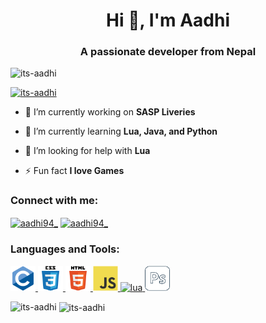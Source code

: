 <h1 align="center">Hi 👋, I'm Aadhi</h1>
<h3 align="center">A passionate developer from Nepal</h3>

<p align="left"> <img src="https://komarev.com/ghpvc/?username=its-aadhi&label=Profile%20views&color=0e75b6&style=flat" alt="its-aadhi" /> </p>

<p align="left"> <a href="https://github.com/ryo-ma/github-profile-trophy"><img src="https://github-profile-trophy.vercel.app/?username=its-aadhi" alt="its-aadhi" /></a> </p>

- 🔭 I’m currently working on **SASP Liveries**

- 🌱 I’m currently learning **Lua, Java, and Python**

- 🤝 I’m looking for help with **Lua**

- ⚡ Fun fact **I love Games**

<h3 align="left">Connect with me:</h3>
<p align="left">
<a href="https://twitter.com/aadhi94_" target="blank"><img align="center" src="https://raw.githubusercontent.com/rahuldkjain/github-profile-readme-generator/master/src/images/icons/Social/twitter.svg" alt="aadhi94_" height="30" width="40" /></a>
<a href="https://instagram.com/aadhi94_" target="blank"><img align="center" src="https://raw.githubusercontent.com/rahuldkjain/github-profile-readme-generator/master/src/images/icons/Social/instagram.svg" alt="aadhi94_" height="30" width="40" /></a>
</p>

<h3 align="left">Languages and Tools:</h3>
<p align="left"> <a href="https://www.cprogramming.com/" target="_blank" rel="noreferrer"> <img src="https://raw.githubusercontent.com/devicons/devicon/master/icons/c/c-original.svg" alt="c" width="40" height="40"/> </a> <a href="https://www.w3schools.com/css/" target="_blank" rel="noreferrer"> <img src="https://raw.githubusercontent.com/devicons/devicon/master/icons/css3/css3-original-wordmark.svg" alt="css3" width="40" height="40"/> </a> <a href="https://www.w3.org/html/" target="_blank" rel="noreferrer"> <img src="https://raw.githubusercontent.com/devicons/devicon/master/icons/html5/html5-original-wordmark.svg" alt="html5" width="40" height="40"/> </a> <a href="https://developer.mozilla.org/en-US/docs/Web/JavaScript" target="_blank" rel="noreferrer"> <img src="https://raw.githubusercontent.com/devicons/devicon/master/icons/javascript/javascript-original.svg" alt="javascript" width="40" height="40"/> </a> <a href="https://www.lua.org/en" target="_blank" rel="noreferrer"> <img src="https://upload.wikimedia.org/wikipedia/commons/c/cf/Lua-Logo.svg" alt="lua" width="40" height="40"/> </a> </a> <a href="https://www.photoshop.com/en" target="_blank" rel="noreferrer"> <img src="https://raw.githubusercontent.com/devicons/devicon/master/icons/photoshop/photoshop-line.svg" alt="photoshop" width="40" height="40"/> </a> </p>

<p><img align="left" src="https://github-readme-stats.vercel.app/api/top-langs?username=its-aadhi&show_icons=true&locale=en&layout=compact" alt="its-aadhi" /></p>

<p>&nbsp;<img align="center" src="https://github-readme-stats.vercel.app/api?username=its-aadhi&show_icons=true&locale=en" alt="its-aadhi" /></p>
